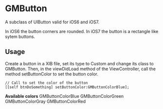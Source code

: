 **GMButton**
==================

A subclass of UIButton valid for iOS6 and iOS7.

In iOS6 the button corners are rounded. In iOS7 the button is a rectangle like sytem buttons.

**Usage**
-----------------
Create a button in a XIB file, set its type to Custom and change its class to GMButton. Then, in the viewDidLoad method of the ViewController, call the method setButtonColor to set the button color.

```objc  
// Call to set the color of the button
[[self btnDoSomething] setButtonColor:GMButtonColorBlue];
```

**Available colors**
GMButtonColorBlue
GMButtonColorGreen
GMButtonColorGray
GMButtonColorRed
